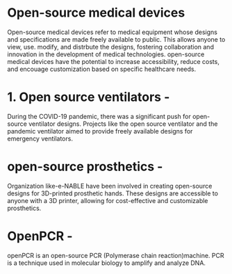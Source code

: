 # Open-source medical devices
Open-source medical devices refer to medical equipment whose designs and specifications are made freely available to public. This allows anyone to view, use. modify, and distrbute the designs, fostering collaboration and innovation in the development
of medical technologies. open-source medical devices have the potential to increase accessibility, reduce costs, and encouage customization based on specific healthcare needs.

# 1. Open source ventilators - 
During the COVID-19 pandemic, there was a significant push for open-source ventilator designs. Projects like the open source ventilator and the pandemic ventilator aimed to provide freely available designs for emergency ventilators. 

# open-source prosthetics -
Organization like-e-NABLE have been involved in creating open-source designs for 3D-printed prosthetic hands. These designs are accessible to anyone with a 3D printer, allowing for cost-effective and customizable prosthetics. 

# OpenPCR - 
openPCR is an open-source PCR (Polymerase chain reaction)machine. PCR is a technique used in molecular biology to amplify and analyze DNA. 
